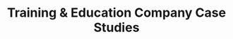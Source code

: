 ---
title: "Training & Education Company Case Studies"
description: "Learn how educational service providers transformed expertise into consistent enrollment and engagement through systematic marketing approaches."

sections:
  - type: "content"
    class: "about"
    content: |
      ## Training & Education Success Stories
      
      Training and education companies have valuable expertise but often struggle to systematically convert that knowledge into consistent enrollment and revenue. These case studies show how educational service providers built marketing systems that generate predictable demand for their programs.

  - type: "testimonials"
    class: "testimonials"
    header:
      title: "Training Company Results"
    items:
      - quote: "Our workshop enrollment went from feast-or-famine to predictably filled programs. The content marketing system Anoop designed positions us as thought leaders while generating consistent inquiries."
        author: "Maria Rodriguez, Corporate Training Provider"
      - quote: "We transformed our educational expertise into a lead generation engine. The AI-powered workflows let us create consistent value while maintaining our teaching quality."
        author: "Kevin Park, Professional Development Company"

cta:
  title: "Ready to Systematize Your Educational Marketing?"
  subtitle: "If you're ready to transform your expertise into consistent enrollment and revenue, let's discuss your training business."
  button:
    text: "Schedule a Strategy Call"
    url: "/contact/"
---